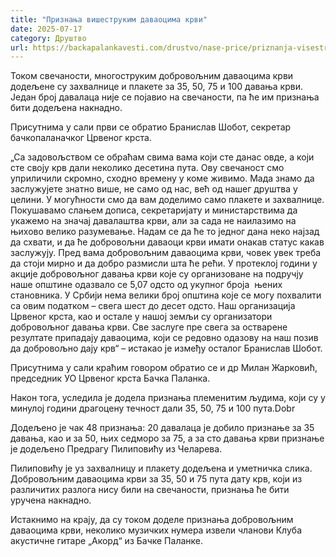 ```yaml
---
title: "Признања вишеструким даваоцима крви"
date: 2025-07-17
category: Друштво
url: https://backapalankavesti.com/drustvo/nase-price/priznanja-visestrukim-davaocima-krvi/
---
```


Током свечаности, многоструким добровољним даваоцима крви додељене су захвалнице и плакете за 35, 50, 75 и 100 давања крви. Један број давалаца није се појавио на свечаности, па ће им признања бити додељена накнадно.

Присутнима у сали први се обратио Бранислав Шобот, секретар бачкопаланачког Црвеног крста.

„Са задовољством се обраћам свима вама који сте данас овде, а који сте своју крв дали неколико десетина пута. Ову свечаност смо уприличили скромно, сходно времену у коме живимо. Мада знамо да заслужујете знатно више, не само од нас, већ од нашег друштва у целини. У могућности смо да вам доделимо само плакете и захвалнице. Покушавамо слањем дописа, секретаријату и министарствима да укажемо на значај давалаштва крви, али за сада не наилазимо на њихово велико разумевање. Надам се да ће то једног дана неко најзад да схвати, и да ће добровољни даваоци крви имати онакав статус какав заслужују. Пред вама добровољним даваоцима крви, човек увек треба да стоји мирно и да добро размисли шта ће рећи. У протеклој години у акције добровољног давања крви које су организоване на подручју наше општине одазвало се 5,07 одсто од укупног броја  њених становника. У Србији нема велики број општина које се могу похвалити са овим податком – свега шест до десет одсто. Наш организација Црвеног крста, као и остале у нашој земљи су организатори добровољног давања крви. Све заслуге пре свега за остварене резултате припадају даваоцима, који се редовно одазову на наш позив да добровољно дају крв“ – истакао је између осталог Бранислав Шобот.

Присутнима у сали краћим говором обратио се и др Милан Жарковић, председник УО Црвеног крста Бачка Паланка.

Након тога, уследила је додела признања племенитим људима, који су у минулој години драгоцену течност дали 35, 50, 75 и 100 пута.Dobr

Додељено је чак 48 признања: 20 давалаца је добило признање за 35 давања, као и за 50, њих седморо за 75, а за сто давања крви признање је додељено Предрагу Пилиповићу из Челарева.

Пилиповићу је уз захвалницу и плакету додељена и уметничка слика. Добровољним даваоцима крви за 35, 50 и 75 пута дату крв, који из различитих разлога нису били на свечаности, признања ће бити уручена накнадно.

Истакнимо на крају, да су током доделе признања добровољним даваоцима крви, неколико музичких нумера извели чланови Клуба акустичне гитаре „Акорд“ из Бачке Паланке.
